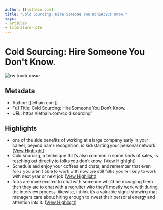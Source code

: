 ```yaml
---
author: [[lethain.com]]
title: "Cold Sourcing: Hire Someone You Don&#39;t Know."
tags: 
- articles
- literature-note
---
```

# Cold Sourcing: Hire Someone You Don't Know.

![rw-book-cover](https://lethain.com/static/blog/2018/cold-sourcing-hero.png)

## Metadata
- Author: [[lethain.com]]
- Full Title: Cold Sourcing: Hire Someone You Don't Know.
- URL: https://lethain.com/cold-sourcing/

## Highlights
- one of the side benefits of working at a large company early in your career, beyond name recognition, is kickstarting your personal network ([View Highlight](https://read.readwise.io/read/01gsnc7xk7gfewagzsbt1ss4sg))
- Cold sourcing, a technique that’s also common in some kinds of sales, is reaching out directly to folks you don’t know. ([View Highlight](https://read.readwise.io/read/01gsnc8sbpq5pvjc75f8nbterv))
- Schedule and enjoy your coffees and chats, and remember that even folks you aren’t able to work with now are still folks you’re likely to work with next year or next job ([View Highlight](https://read.readwise.io/read/01gsnchskzmsmrx65dby4a80pd))
- folks are more excited to chat with someone who’d be managing them then they are to chat with a recruiter who they’ll mostly work with during the interview process, likewise, I think it’s a valuable signal showing that managers care about hiring enough to invest their personal energy and attention into it. ([View Highlight](https://read.readwise.io/read/01gsnck7t7fzrhchn3enm7vg18))

